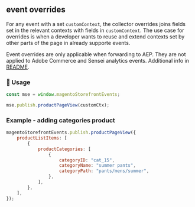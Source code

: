 ## event overrides

For any event with a set `customContext`, the collector overrides joins fields set in the relevant contexts with fields in `customContext`. The use case for overrides is when a developer wants to reuse and extend contexts set by other parts of the page in already supporte events.

Event overrides are only applicable when forwarding to AEP. They are not applied to Adobe Commerce and Sensei analytics events. Additional info in [README](../../packages/commerce-events-collectors/README.md).

### 🔧 Usage

```javascript
const mse = window.magentoStorefrontEvents;

mse.publish.productPageView(customCtx);
```

### Example - adding categories product

```javascript
magentoStorefrontEvents.publish.productPageView({
    productListItems: [
        {
            productCategories: [
                {
                    categoryID: "cat_15",
                    categoryName: "summer pants",
                    categoryPath: "pants/mens/summer",
                },
            ],
        },
    ],
});
```

